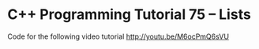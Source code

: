 C++ Programming Tutorial 75 – Lists
===================================

Code for the following video tutorial http://youtu.be/M6ocPmQ6sVU
